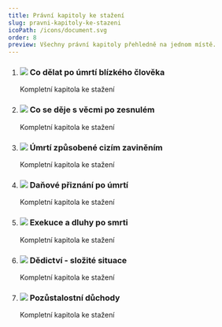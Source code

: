 ```yaml
---
title: Právní kapitoly ke stažení
slug: pravni-kapitoly-ke-stazeni
icoPath: /icons/document.svg
order: 8
preview: Všechny právní kapitoly přehledně na jednom místě.
---
```


1. ### ![](/icons/note.svg)  Co dělat po úmrtí blízkého člověka ###
    Kompletní kapitola ke stažení


2. ### ![](/icons/note.svg) Co se děje s věcmi po zesnulém ###
   Kompletní kapitola ke stažení

3. ### ![](/icons/note.svg) Úmrtí způsobené cizím zaviněním ###
    Kompletní kapitola ke stažení

4. ### ![](/icons/note.svg) Daňové přiznání po úmrtí ###
   Kompletní kapitola ke stažení

5. ### ![](/icons/note.svg) Exekuce a dluhy po smrti ###
   Kompletní kapitola ke stažení

6. ### ![](/icons/note.svg) Dědictví - složité situace ###
   Kompletní kapitola ke stažení

7. ### ![](/icons/note.svg) Pozůstalostní důchody ###
   Kompletní kapitola ke stažení
